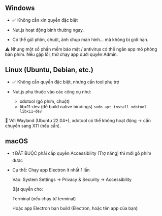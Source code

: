 ## Windows
- ✅ Không cần xin quyền đặc biệt

- Nut.js hoạt động bình thường ngay.

- Có thể gửi phím, chuột, ảnh chụp màn hình... mà không bị giới hạn.

⚠ Nhưng một số phần mềm bảo mật / antivirus có thể ngăn app mô phỏng bàn phím. Nếu gặp lỗi, thử chạy app dưới quyền Admin.

## Linux (Ubuntu, Debian, etc.)
- ✅ Không cần quyền đặc biệt, nhưng cần tool phụ trợ

- Nut.js phụ thuộc vào các công cụ như:

    - xdotool (gõ phím, chuột)
    - libx11-dev (để build native bindings)
`sudo apt install xdotool libx11-dev`

🧠 Với Wayland (Ubuntu 22.04+), xdotool có thể không hoạt động → cần chuyển sang X11 (nếu cần).

## macOS
- ❗ BẮT BUỘC phải cấp quyền Accessibility (Trợ năng) thì mới gõ phím được

- Cụ thể:
    Chạy app Electron ít nhất 1 lần

    Vào:
    System Settings → Privacy & Security → Accessibility

    Bật quyền cho:

    Terminal (nếu chạy từ terminal)

    Hoặc app Electron bạn build (Electron, hoặc tên app của bạn)
